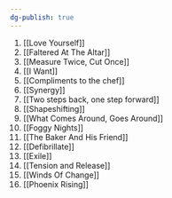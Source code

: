 ```yaml
---
dg-publish: true
---
```

1. [[Love Yourself]]
2. [[Faltered At The Altar]]
3. [[Measure Twice, Cut Once]]
4. [[I Want]]
5. [[Compliments to the chef]]
6. [[Synergy]]
7. [[Two steps back, one step forward]]
8. [[Shapeshifting]]
9. [[What Comes Around, Goes Around]]
10. [[Foggy Nights]]
11. [[The Baker And His Friend]]
12. [[Defibrillate]]
13. [[Exile]]
14. [[Tension and Release]]
15. [[Winds Of Change]]
16. [[Phoenix Rising]]


